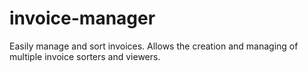 # invoice-manager
Easily manage and sort invoices. Allows the creation and managing of multiple invoice sorters and viewers.
